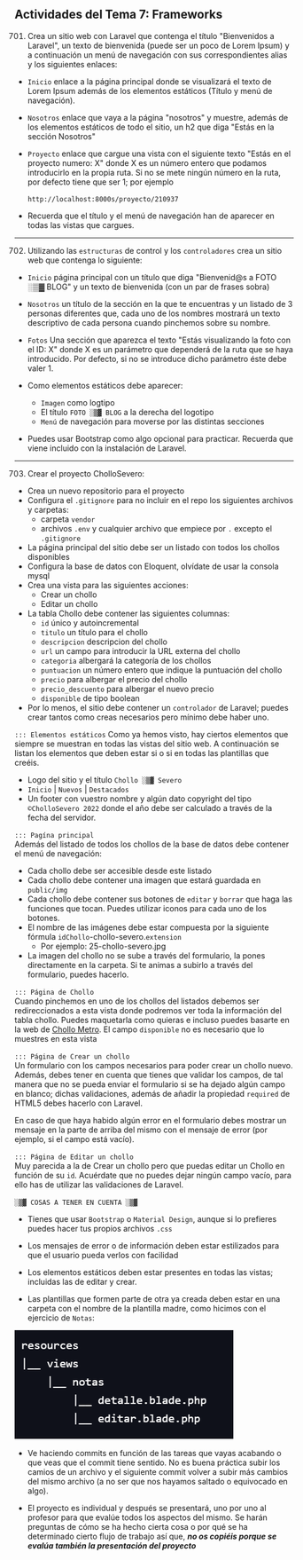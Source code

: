 ## Actividades del Tema 7: Frameworks

701. Crea un sitio web con Laravel que contenga el título "Bienvenidos a Laravel", un texto de bienvenida (puede ser un poco de Lorem Ipsum) y a continuación un menú de navegación con sus correspondientes alias y los siguientes enlaces:

  - `Inicio` enlace a la página principal donde se visualizará el texto de Lorem Ipsum además de los elementos estáticos (Título y menú de navegación).

  - `Nosotros` enlace que vaya a la página "nosotros"  y muestre, además de los elementos estáticos de todo el sitio, un h2 que diga "Estás en la sección Nosotros"

  - `Proyecto` enlace que cargue una vista con el siguiente texto "Estás en el proyecto numero: X" donde X es un número entero que podamos introducirlo en la propia ruta. Si no se mete ningún número en la ruta, por defecto tiene que ser 1; por ejemplo

        http://localhost:8000s/proyecto/210937

  - Recuerda que el título y el menú de navegación han de aparecer en todas las vistas que cargues.

---


702. Utilizando las `estructuras` de control y los `controladores` crea un sitio web que contenga lo siguiente:

  - `Inicio` página principal con un título que diga "Bienvenid@s a FOTO ░▒▓ BLOG" y un texto de bienvenida (con un par de frases sobra)

  - `Nosotros` un título de la sección en la que te encuentras y un listado de 3 personas diferentes que, cada uno de los nombres mostrará un texto descriptivo de cada persona cuando pinchemos sobre su nombre.

  - `Fotos` Una sección que aparezca el texto "Estás visualizando la foto con el ID: X" donde X es un parámetro que dependerá de la ruta que se haya introducido. Por defecto, si no se introduce dicho parámetro éste debe valer 1. 

  - Como elementos estáticos debe aparecer:
      - `Imagen` como logtipo
      - El título `FOTO ░▒▓ BLOG` a la derecha del logotipo
      - `Menú` de navegación para moverse por las distintas secciones

  - Puedes usar Bootstrap como algo opcional para practicar. Recuerda que viene incluido con la instalación de Laravel.

---

703. Crear el proyecto CholloSevero:

  - Crea un nuevo repositorio para el proyecto
  - Configura el `.gitignore` para no incluir en el repo los siguientes archivos y carpetas:
      - carpeta `vendor`
      - archivos `.env` y cualquier archivo que empiece por `.` excepto el `.gitignore`
  - La página principal del sitio debe ser un listado con todos los chollos disponibles
  - Configura la base de datos con Eloquent, olvídate de usar la consola mysql
  - Crea una vista para las siguientes acciones:
      - Crear un chollo
      - Editar un chollo
  - La tabla Chollo debe contener las siguientes columnas:
      - `id` único y autoincremental
      - `titulo` un título para el chollo
      - `descripcion` descripcion del chollo
      - `url` un campo para introducir la URL externa del chollo
      - `categoria` albergará la categoría de los chollos
      - `puntuacion` un número entero que indique la puntuación del chollo
      - `precio` para albergar el precio del chollo
      - `precio_descuento` para albergar el nuevo precio
      - `disponible` de tipo boolean
  - Por lo menos, el sitio debe contener un `controlador` de Laravel; puedes crear tantos como creas necesarios pero mínimo debe haber uno.

`::: Elementos estáticos`
Como ya hemos visto, hay ciertos elementos que siempre se muestran en todas las vistas del sitio web. A continuación se listan los elementos que deben estar si o si en todas las plantillas que creéis.

  - Logo del sitio y el título `Chollo ░▒▓ Severo`
  - `Inicio` | `Nuevos` | `Destacados`
  - Un footer con vuestro nombre y algún dato copyright del tipo `©CholloSevero 2022` donde el año debe ser calculado a través de la fecha del servidor.

`::: Pagína principal` <br>
Además del listado de todos los chollos de la base de datos debe contener el menú de navegación:

  - Cada chollo debe ser accesible desde este listado
  - Cada chollo debe contener una imagen que estará guardada en `public/img`
  - Cada chollo debe contener sus botones de `editar` y `borrar` que haga las funciones que tocan. Puedes utilizar iconos para cada uno de los botones.
  - El nombre de las imágenes debe estar compuesta por la siguiente fórmula `idChollo`-chollo-severo.`extension`
      - Por ejemplo: 25-chollo-severo.jpg
  - La imagen del chollo no se sube a través del formulario, la pones directamente en la carpeta. Si te animas a subirlo a través del formulario, puedes hacerlo.

`::: Página de Chollo` <br>
Cuando pinchemos en uno de los chollos del listados debemos ser redireccionados a esta vista donde podremos ver toda la información del tabla chollo. Puedes maquetarla como quieras e incluso puedes basarte en la web de [Chollo Metro](https://www.chollometro.com). El campo `disponible` no es necesario que lo muestres en esta vista

`::: Página de Crear un chollo` <br>
Un formulario con los campos necesarios para poder crear un chollo nuevo. Además, debes tener en cuenta que tienes que validar los campos, de tal manera que no se pueda enviar el formulario si se ha dejado algún campo en blanco; dichas validaciones, además de añadir la propiedad `required` de HTML5 debes hacerlo con Laravel.

En caso de que haya habido algún error en el formulario debes mostrar un mensaje en la parte de arriba del mismo con el mensaje de error (por ejemplo, si el campo está vacío).

`::: Página de Editar un chollo` <br>
Muy parecida a la de Crear un chollo pero que puedas editar un Chollo en función de su `id`. Acuérdate que no puedes dejar ningún campo vacío, para ello has de utilizar las validaciones de Laravel.

`░▒▓ COSAS A TENER EN CUENTA ░▒▓` <br>
- Tienes que usar `Bootstrap` o `Material Design`, aunque si lo prefieres puedes hacer tus propios archivos `.css`

- Los mensajes de error o de información deben estar estilizados para que el usuario pueda verlos con facilidad

- Los elementos estáticos deben estar presentes en todas las vistas; incluidas las de editar y crear.

- Las plantillas que formen parte de otra ya creada deben estar en una carpeta con el nombre de la plantilla madre, como hicimos con el ejercicio de `Notas`:

<div class="center img-large">
    <img src="imagenes/07/estructura-ficheros.png">
</div>

- Ve haciendo commits en función de las tareas que vayas acabando o que veas que el commit tiene sentido. No es buena práctica subir los camios de un archivo y el siguiente commit volver a subir más cambios del mismo archivo (a no ser que nos hayamos saltado o equivocado en algo).

- El proyecto es individual y después se presentará, uno por uno al profesor para que evalúe todos los aspectos del mismo. Se harán preguntas de cómo se ha hecho cierta cosa o por qué se ha determinado cierto flujo de trabajo así que, <span class="alert">***no os copiéis porque se evalúa también la presentación del proyecto***</span>


<!--
### Configuración

En el directorio raiz del proyecto tenemos el archivo `.env`. Este archivo define las variables de entorno que personalizan nuestro entorno. Así pues, es aquí donde deberemos configurar nuestra base de datos.

```
DB_HOST=localhost
DB_DATABASE=severorespuestas
DB_USERNAME=severo
DB_PASSWORD=ochoa
```

## Migraciones

<https://richos.gitbooks.io/laravel-5/content/capitulos/chapter6.html>

A la hora de definir nuestra base de datos, el primer paso suele ser su diseño tanto conceptual, como lógico y físico, haciendo uso de algúna herramienta gráfica tipo *MySQL Workbench* para la posterior generación del código SQL con la estructura de las tablas y sus relaciones.

Las migraciones (<https://laravel.com/docs/master/migrations>) permiten a *Laravel* definir la estructura de la base de datos de manera programática, esto es, mediante PHP en vez de SQL. 

Además de desacoplar el sistema gestor de base de datos de nuestra aplicación mediante el uso de la fachada `Schema`, las migraciones evitan errores de sintaxis y mantienen los entornos de producción, preproducción, pruebas y entorno local con la misma información.

Todo proyecto *Laravel* viene con tres migraciones por defecto, las cuales podemos modificar o eliminar.

### Creación

Para crear una migración podemos crear directamente nuestras clases en la ruta `database/migrations/` de nuestro proyecto *Laravel*, o utilizar los comandos de `artisan`.

Para crear nuestras migraciones en Laravel se usa el siguiente comando:

``` console
php artisan make:migration nombreMigracion
```

que nos crea la clase vacía para escribir nuestra migración, o bien el comando:

``` console
php artisan make:migration nombreMigracion --create=nombreTabla
```
que nos agrega una plantilla de trabajo básica para empezar a trabajar.

Esta clase que acabamos de crear hereda de `Illuminate\Database\Migrations\Migration`. El método que se encarga de generar la migración es `up()`, y dentro de él, mediante la clase `Schema` indicaremos la estructura de la tabla junto con sus atributos y dominios. Para deshacer las migraciones rescribiremos el método `down()`.

Por ejemplo, vamos a crear la tabla `preguntas` de nuestra aplicación.

!!! important "Tablas en plural"
  Ya lo comentamos en la unidad anterior. Laravel se basa en la convención sobre la configuración. Por ello, las tablas se nombran en plural.

Para ello, primero crearemos la migración mediante la consola:

``` console
php artisan make:migration createPreguntasTable
```
Y posteriormente rellenaremos los métodos con su definición:

``` php
<?php
use Illuminate\Database\Migrations\Migration;
use Illuminate\Database\Schema\Blueprint;
use Illuminate\Support\Facades\Schema;

class CreatePreguntasTable extends Migration
{
    /**
     * Ejecuta las migraciones.
     *
     * @return void
     */
    public function up()
    {
      Schema::create('preguntas', function(Blueprint $table) {
        $table->id();
        $table->string('titulo');
        $table->text('descripcion')->nullable();
        $table->timestamps();
      });
    }

    /**
     * Deshace las migraciones.
     *
     * @return void
     */
    public function down()
    {
      Schema::dropIfExists('preguntas');
    }
}
```

Si nos fijamos en el método `up()`, mediante `Schema::create('nombreTabla', funcionBlueprint)` le indicamos los campos, con sus tipos de datos y restricciones.

Podéis consultar todos los tipos disponibles en <https://laravel.com/docs/master/migrations#available-column-types>. Los tipos más utilizados son:

* `id`: crea un campo autoincrementable y le asigna la clave primaria. No recibe ningún parámetro.
* `integer`: crea un campo de tipo entero
* `decimal`: crea un campo de tipo decimal, al que se le indican tanto la precisión como las escala (dígitos decimales)
  ``` php
  table->decimal('amount', $precision = 8, $scale = 2);
  ```
* `string`: crea una campo de tipo cadena
* `text`: crea un campo de tipo texto
* `timestamp`: crea las columnas `created_at` y `updated_at`. No recibe ningún parámetro.

### Ejecución

Así pues, una vez creada la migración, sólo nos queda ejecutarla mediante la opción `migrate`:

```
php artisan migrate
```

Si en algún momento queremos deshacer la última migración, realizaremos un *rollback*:

```
php artisan migrate:rollback
```

Finalmente, si queremos deshacer todos los cambios, realizaremos un *reset*:

```
php artisan migrate:reset
```

Así pues, si ejecutamos nuestras migraciones y nos conectamos a nuestra base de datos, podremos ver cómo se ha creado la tabla `preguntas`.

``` console
$ php artisan migrate      
Migrating: 2021_08_06_112804_create_preguntas_table
Migrated:  2021_08_06_112804_create_preguntas_table (97.47ms)
```

Y si nos conectamos a la base de datos, veremos que realmente ha creado dos tablas: `migrations` y `preguntas`. La tabla `migrations` almacena un historico de las migraciones realizadas y nuestra tabla `preguntas` tiene la estructura que habíamos definido:

![Resultado migración `preguntas`](imagenes/06/migracionPreguntas.png)

### Validaciones

https://laravel.com/docs/master/validation

## Integración con Eloquent

Para integrar nuestras migraciones con los modelos, si el nombre de la tabla coincide, ya estarían conectados.


!!! important "Modelos en singural"
  Ya lo comentamos en la unidad anterior. Laravel se basa en la convención sobre la configuración. Por ello, los modelos se nombran en singular, y su tablas asociadas en plural.


Para facilitar el trabajo a la hora de crear los modelos, podemos indicarle que también genere su migración con la opción `--migration` o `-m` (la migración se crea desde 0, con lo cual no puede existir una migración previa con dicho nombre):

``` console
php artisan make:model nombreModelo --migration
```

La migración creada tendrá el esqueleto rellenado con los atributos `$table->id()` y el `$table->timestamps()`.

### Controlador recurso

Métodos create, show....

Formulario de create Pregunta

Formulario de store Pregunta
1 Validar
2 Guardar en BD
3 Redirect a vista/controller

TODO: Revisar las validaciones de los controladores ... creo que el lugar correcto es aquí al recoger datos

## Referencias

* Curso de Laravel de www.pildorasinformaticas.es: <https://www.pildorasinformaticas.es/course/laravel/>
* Libro / Apuntes sobre Laravel 5 en castellano: <https://richos.gitbooks.io/laravel-5>
* Apuntes Laravel creados por `igomis`, docente del IES Batoi de Alcoy(valenciano): https://igomis.github.io/apunts/

## Actividades
-->